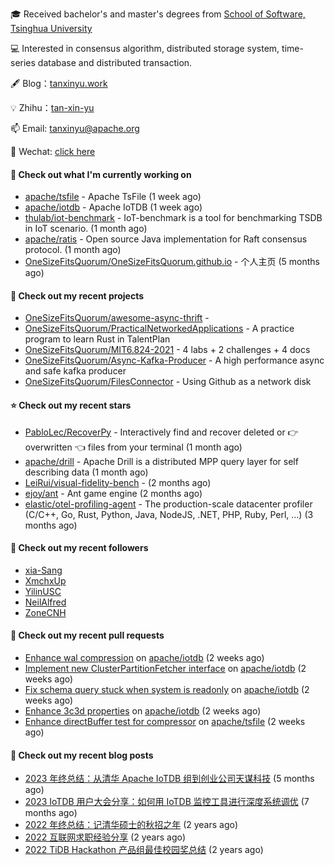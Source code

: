 🎓 Received bachelor's and master's degrees from [School of Software, Tsinghua University](https://www.thss.tsinghua.edu.cn/)

💻 Interested in consensus algorithm, distributed storage system, time-series database and distributed transaction.

🖋 Blog：[tanxinyu.work](https://tanxinyu.work)

💡 Zhihu：[tan-xin-yu](https://www.zhihu.com/people/tan-xin-yu-22)

📫 Email: [tanxinyu@apache.org](mailto:tanxinyu@apache.org)

💬 Wechat: [click here](https://github.com/LebronAl/LebronAl/issues/1)

#### 👷 Check out what I'm currently working on

- [apache/tsfile](https://github.com/apache/tsfile) - Apache TsFile (1 week ago)
- [apache/iotdb](https://github.com/apache/iotdb) - Apache IoTDB (1 week ago)
- [thulab/iot-benchmark](https://github.com/thulab/iot-benchmark) - IoT-benchmark is a tool for benchmarking TSDB in IoT scenario. (1 month ago)
- [apache/ratis](https://github.com/apache/ratis) - Open source Java implementation for Raft consensus protocol. (1 month ago)
- [OneSizeFitsQuorum/OneSizeFitsQuorum.github.io](https://github.com/OneSizeFitsQuorum/OneSizeFitsQuorum.github.io) - 个人主页 (5 months ago)

#### 🌱 Check out my recent projects

- [OneSizeFitsQuorum/awesome-async-thrift](https://github.com/OneSizeFitsQuorum/awesome-async-thrift) - 
- [OneSizeFitsQuorum/PracticalNetworkedApplications](https://github.com/OneSizeFitsQuorum/PracticalNetworkedApplications) - A practice program to learn Rust in TalentPlan
- [OneSizeFitsQuorum/MIT6.824-2021](https://github.com/OneSizeFitsQuorum/MIT6.824-2021) - 4 labs &#43; 2 challenges &#43; 4 docs
- [OneSizeFitsQuorum/Async-Kafka-Producer](https://github.com/OneSizeFitsQuorum/Async-Kafka-Producer) - A high performance async and safe kafka producer
- [OneSizeFitsQuorum/FilesConnector](https://github.com/OneSizeFitsQuorum/FilesConnector) - Using Github as a network disk

#### ⭐ Check out my recent stars

- [PabloLec/RecoverPy](https://github.com/PabloLec/RecoverPy) - Interactively find and recover deleted or :point_right: overwritten :point_left: files from your terminal (1 month ago)
- [apache/drill](https://github.com/apache/drill) - Apache Drill is a distributed MPP query layer for self describing data (1 month ago)
- [LeiRui/visual-fidelity-bench](https://github.com/LeiRui/visual-fidelity-bench) -  (2 months ago)
- [ejoy/ant](https://github.com/ejoy/ant) - Ant game engine (2 months ago)
- [elastic/otel-profiling-agent](https://github.com/elastic/otel-profiling-agent) - The production-scale datacenter profiler (C/C&#43;&#43;, Go, Rust, Python, Java, NodeJS, .NET, PHP, Ruby, Perl, ...) (3 months ago)

#### 👯 Check out my recent followers

- [xia-Sang](https://github.com/xia-Sang)
- [XmchxUp](https://github.com/XmchxUp)
- [YilinUSC](https://github.com/YilinUSC)
- [NeilAlfred](https://github.com/NeilAlfred)
- [ZoneCNH](https://github.com/ZoneCNH)

#### 🔨 Check out my recent pull requests

- [Enhance wal compression](https://github.com/apache/iotdb/pull/12853) on [apache/iotdb](https://github.com/apache/iotdb) (2 weeks ago)
- [Implement new ClusterPartitionFetcher interface](https://github.com/apache/iotdb/pull/12848) on [apache/iotdb](https://github.com/apache/iotdb) (2 weeks ago)
- [Fix schema query stuck when system is readonly](https://github.com/apache/iotdb/pull/12842) on [apache/iotdb](https://github.com/apache/iotdb) (2 weeks ago)
- [Enhance 3c3d properties](https://github.com/apache/iotdb/pull/12835) on [apache/iotdb](https://github.com/apache/iotdb) (2 weeks ago)
- [Enhance directBuffer test for compressor](https://github.com/apache/tsfile/pull/146) on [apache/tsfile](https://github.com/apache/tsfile) (2 weeks ago)

#### 📜 Check out my recent blog posts

- [2023 年终总结：从清华 Apache IoTDB 组到创业公司天谋科技](https://tanxinyu.work/2023-annual-summary/) (5 months ago)
- [2023 IoTDB 用户大会分享：如何用 IoTDB 监控工具进行深度系统调优](https://tanxinyu.work/2023-iotdb-submit/) (7 months ago)
- [2022 年终总结：记清华硕士的秋招之年](https://tanxinyu.work/2022-annual-summary/) (2 years ago)
- [2022 互联网求职经验分享](https://tanxinyu.work/2022-internet-job-hunting-experience-sharing/) (2 years ago)
- [2022 TiDB Hackathon 产品组最佳校园奖总结](https://tanxinyu.work/2022-tidb-hackathon/) (2 years ago)
